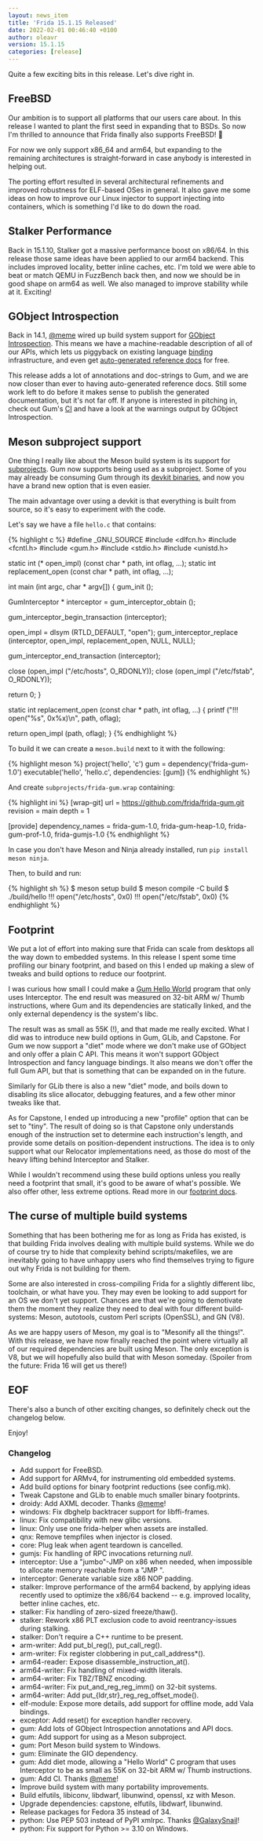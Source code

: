 ```yaml
---
layout: news_item
title: 'Frida 15.1.15 Released'
date: 2022-02-01 00:46:40 +0100
author: oleavr
version: 15.1.15
categories: [release]
---
```


Quite a few exciting bits in this release. Let's dive right in.

## FreeBSD

Our ambition is to support all platforms that our users care about. In this
release I wanted to plant the first seed in expanding that to BSDs. So now I'm
thrilled to announce that Frida finally also supports FreeBSD! 🎉

For now we only support x86_64 and arm64, but expanding to the remaining
architectures is straight-forward in case anybody is interested in helping out.

The porting effort resulted in several architectural refinements and improved
robustness for ELF-based OSes in general. It also gave me some ideas on how to
improve our Linux injector to support injecting into containers, which is
something I'd like to do down the road.

## Stalker Performance

Back in 15.1.10, Stalker got a massive performance boost on x86/64. In this
release those same ideas have been applied to our arm64 backend. This includes
improved locality, better inline caches, etc. I'm told we were able to beat or
match QEMU in FuzzBench back then, and now we should be in good shape on arm64
as well. We also managed to improve stability while at it. Exciting!

## GObject Introspection

Back in 14.1, [@meme][] wired up build system support for
[GObject Introspection][]. This means we have a machine-readable description of
all of our APIs, which lets us piggyback on existing language [binding][]
infrastructure, and even get [auto-generated reference docs][] for free.

This release adds a lot of annotations and doc-strings to Gum, and we are now
closer than ever to having auto-generated reference docs. Still some work left
to do before it makes sense to publish the generated documentation, but it's not
far off. If anyone is interested in pitching in, check out Gum's [CI][] and have
a look at the warnings output by GObject Introspection.

## Meson subproject support

One thing I really like about the Meson build system is its support for
[subprojects][]. Gum now supports being used as a subproject. Some of you may
already be consuming Gum through its [devkit binaries][], and now you have a
brand new option that is even easier.

The main advantage over using a devkit is that everything is built from source,
so it's easy to experiment with the code.

Let's say we have a file `hello.c` that contains:

{% highlight c %}
#define _GNU_SOURCE
#include <dlfcn.h>
#include <fcntl.h>
#include <gum.h>
#include <stdio.h>
#include <unistd.h>

static int (* open_impl) (const char * path, int oflag, ...);
static int replacement_open (const char * path, int oflag, ...);

int
main (int argc,
      char * argv[])
{
  gum_init ();

  GumInterceptor * interceptor = gum_interceptor_obtain ();

  gum_interceptor_begin_transaction (interceptor);

  open_impl = dlsym (RTLD_DEFAULT, "open");
  gum_interceptor_replace (interceptor, open_impl, replacement_open,
      NULL, NULL);

  gum_interceptor_end_transaction (interceptor);

  close (open_impl ("/etc/hosts", O_RDONLY));
  close (open_impl ("/etc/fstab", O_RDONLY));

  return 0;
}

static int
replacement_open (const char * path,
                  int oflag,
                  ...)
{
  printf ("!!! open(\"%s\", 0x%x)\n", path, oflag);

  return open_impl (path, oflag);
}
{% endhighlight %}

To build it we can create a `meson.build` next to it with the following:

{% highlight meson %}
project('hello', 'c')
gum = dependency('frida-gum-1.0')
executable('hello', 'hello.c', dependencies: [gum])
{% endhighlight %}

And create `subprojects/frida-gum.wrap` containing:

{% highlight ini %}
[wrap-git]
url = https://github.com/frida/frida-gum.git
revision = main
depth = 1

[provide]
dependency_names = frida-gum-1.0, frida-gum-heap-1.0, frida-gum-prof-1.0, frida-gumjs-1.0
{% endhighlight %}

In case you don't have Meson and Ninja already installed, run
`pip install meson ninja`.

Then, to build and run:

{% highlight sh %}
$ meson setup build
$ meson compile -C build
$ ./build/hello
!!! open("/etc/hosts", 0x0)
!!! open("/etc/fstab", 0x0)
{% endhighlight %}

## Footprint

We put a lot of effort into making sure that Frida can scale from desktops all
the way down to embedded systems. In this release I spent some time profiling
our binary footprint, and based on this I ended up making a slew of tweaks and
build options to reduce our footprint.

I was curious how small I could make a [Gum Hello World][] program that only
uses Interceptor. The end result was measured on 32-bit ARM w/ Thumb
instructions, where Gum and its dependencies are statically linked, and the only
external dependency is the system's libc.

The result was as small as 55K (!), and that made me really excited. What I did
was to introduce new build options in Gum, GLib, and Capstone. For Gum we now
support a "diet" mode where we don't make use of GObject and only offer a plain
C API. This means it won't support GObject Introspection and fancy language
bindings. It also means we don't offer the full Gum API, but that is something
that can be expanded on in the future.

Similarly for GLib there is also a new "diet" mode, and boils down to disabling
its slice allocator, debugging features, and a few other minor tweaks like that.

As for Capstone, I ended up introducing a new "profile" option that can be set
to "tiny". The result of doing so is that Capstone only understands enough of
the instruction set to determine each instruction's length, and provide some
details on position-dependent instructions. The idea is to only support what
our Relocator implementations need, as those do most of the heavy lifting
behind Interceptor and Stalker.

While I wouldn't recommend using these build options unless you really need a
footprint that small, it's good to be aware of what's possible. We also offer
other, less extreme options. Read more in our [footprint docs][].

## The curse of multiple build systems

Something that has been bothering me for as long as Frida has existed, is that
building Frida involves dealing with multiple build systems. While we do of
course try to hide that complexity behind scripts/makefiles, we are inevitably
going to have unhappy users who find themselves trying to figure out why Frida
is not building for them.

Some are also interested in cross-compiling Frida for a slightly different libc,
toolchain, or what have you. They may even be looking to add support for an OS
we don't yet support. Chances are that we're going to demotivate them the moment
they realize they need to deal with four different build-systems: Meson,
autotools, custom Perl scripts (OpenSSL), and GN (V8).

As we are happy users of Meson, my goal is to "Mesonify all the things!". With
this release, we have now finally reached the point where virtually all of our
required dependencies are built using Meson. The only exception is V8, but we
will hopefully also build that with Meson someday. (Spoiler from the future:
Frida 16 will get us there!)

## EOF

There's also a bunch of other exciting changes, so definitely check out the
changelog below.

Enjoy!

### Changelog

- Add support for FreeBSD.
- Add support for ARMv4, for instrumenting old embedded systems.
- Add build options for binary footprint reductions (see config.mk).
- Tweak Capstone and GLib to enable much smaller binary footprints.
- droidy: Add AXML decoder. Thanks [@meme][]!
- windows: Fix dbghelp backtracer support for libffi-frames.
- linux: Fix compatibility with new glibc versions.
- linux: Only use one frida-helper when assets are installed.
- qnx: Remove tempfiles when injector is closed.
- core: Plug leak when agent teardown is cancelled.
- gumjs: Fix handling of RPC invocations returning *null*.
- interceptor: Use a "jumbo"-JMP on x86 when needed, when impossible to allocate
  memory reachable from a "JMP <imm32>".
- interceptor: Generate variable size x86 NOP padding.
- stalker: Improve performance of the arm64 backend, by applying ideas recently
  used to optimize the x86/64 backend -- e.g. improved locality, better inline
  caches, etc.
- stalker: Fix handling of zero-sized freeze/thaw().
- stalker: Rework x86 PLT exclusion code to avoid reentrancy-issues during
  stalking.
- stalker: Don't require a C++ runtime to be present.
- arm-writer: Add put_bl_reg(), put_call_reg().
- arm-writer: Fix register clobbering in put_call_address*().
- arm64-reader: Expose disassemble_instruction_at().
- arm64-writer: Fix handling of mixed-width literals.
- arm64-writer: Fix TBZ/TBNZ encoding.
- arm64-writer: Fix put_and_reg_reg_imm() on 32-bit systems.
- arm64-writer: Add put_{ldr,str}_reg_reg_offset_mode().
- elf-module: Expose more details, add support for offline mode, add Vala
  bindings.
- exceptor: Add reset() for exception handler recovery.
- gum: Add lots of GObject Introspection annotations and API docs.
- gum: Add support for using as a Meson subproject.
- gum: Port Meson build system to Windows.
- gum: Eliminate the GIO dependency.
- gum: Add diet mode, allowing a "Hello World" C program that uses Interceptor
  to be as small as 55K on 32-bit ARM w/ Thumb instructions.
- gum: Add CI. Thanks [@meme][]!
- Improve build system with many portability improvements.
- Build elfutils, libiconv, libdwarf, libunwind, openssl, xz with Meson.
- Upgrade dependencies: capstone, elfutils, libdwarf, libunwind.
- Release packages for Fedora 35 instead of 34.
- python: Use PEP 503 instead of PyPI xmlrpc. Thanks [@GalaxySnail][]!
- python: Fix support for Python >= 3.10 on Windows.


[GObject Introspection]: https://gi.readthedocs.io/en/latest/
[binding]: https://gi.readthedocs.io/en/latest/users.html
[auto-generated reference docs]: https://gitlab.gnome.org/GNOME/gi-docgen/
[CI]: https://github.com/frida/frida-gum/actions
[subprojects]: https://mesonbuild.com/Subprojects.html
[devkit binaries]: https://github.com/frida/frida/releases
[Gum Hello World]: https://github.com/oleavr/hello-gum
[footprint docs]: /docs/footprint/
[@meme]: https://github.com/meme
[@GalaxySnail]: https://github.com/GalaxySnail
